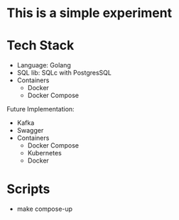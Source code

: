 # This is a simple experiment
# Tech Stack
- Language: Golang
- SQL lib: SQLc with PostgresSQL
- Containers
    - Docker
    - Docker Compose

Future Implementation:
- Kafka
- Swagger
- Containers
    - Docker Compose
    - Kubernetes
    - Docker

# Scripts
- make compose-up

